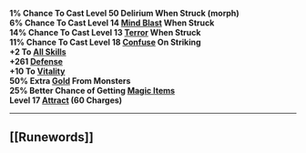 **1% Chance To Cast Level 50 Delirium When Struck (morph)  
6% Chance To Cast Level 14 [Mind Blast](https://diablo.fandom.com/wiki/Mind_Blast "Mind Blast") When Struck  
14% Chance To Cast Level 13 [Terror](https://diablo.fandom.com/wiki/Terror "Terror") When Struck  
11% Chance To Cast Level 18 [Confuse](https://diablo.fandom.com/wiki/Confuse "Confuse") On Striking  
+2 To [All Skills](https://diablo.fandom.com/wiki/Skill_points "Skill points")  
+261 [Defense](https://diablo.fandom.com/wiki/Defense "Defense")  
+10 To [Vitality](https://diablo.fandom.com/wiki/Vitality "Vitality")  
50% Extra [Gold](https://diablo.fandom.com/wiki/Gold "Gold") From Monsters  
25% Better Chance of Getting [Magic Items](https://diablo.fandom.com/wiki/Magic_Items "Magic Items")  
Level 17 [Attract](https://diablo.fandom.com/wiki/Attract "Attract") (60 Charges)**

---
## [[Runewords]]